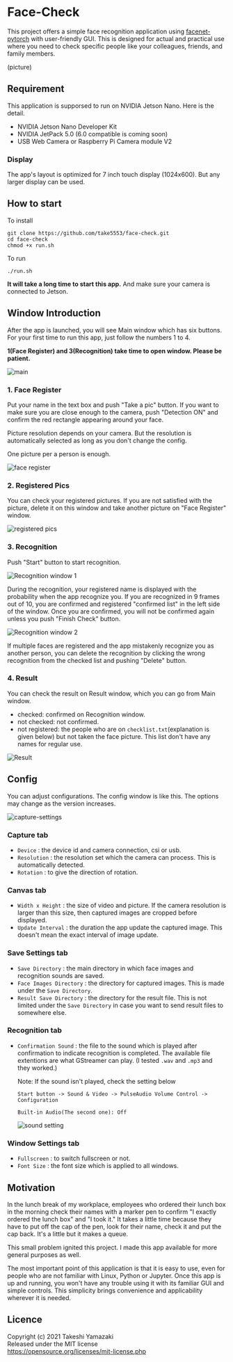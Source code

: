 # Face-Check

This project offers a simple face recognition application using [facenet-pytorch](https://github.com/timesler/facenet-pytorch) with user-friendly GUI. This is designed for actual and practical use where you need to check specific people like your colleagues, friends, and family members.

(picture)

## Requirement

This application is supporsed to run on NVIDIA Jetson Nano. Here is the detail.

* NVIDIA Jetson Nano Developer Kit
* NVIDIA JetPack 5.0 (6.0 compatible is coming soon)
* USB Web Camera or Raspberry Pi Camera module V2

### Display

The app's layout is optimized for 7 inch touch display (1024x600). But any larger display can be used.

## How to start

To install

~~~
git clone https://github.com/take5553/face-check.git
cd face-check
chmod +x run.sh
~~~

To run

~~~
./run.sh
~~~

**It will take a long time to start this app.** And make sure your camera is connected to Jetson.

## Window Introduction

After the app is launched, you will see Main window which has six buttons. For your first time to run this app, just follow the numbers 1 to 4.

**1(Face Register) and 3(Recognition) take time to open window. Please be patient.**

![main](pic/main.png)

### 1. Face Register

Put your name in the text box and push "Take a pic" button. If you want to make sure you are close enough to the camera, push "Detection ON" and confirm the red rectangle appearing around your face.

Picture resolution depends on your camera. But the resolution is automatically selected as long as you don't change the config.

One picture per a person is enough.

![face register](pic/face-register.png)

### 2. Registered Pics

You can check your registered pictures. If you are not satisfied with the picture, delete it on this window and take another picture on "Face Register" window.

![registered pics](pic/registered-pics.png)

### 3. Recognition

Push "Start" button to start recognition.

![Recognition window 1](pic/recognition0.png)

During the recognition, your registered name is displayed with the probability when the app recognize you. If you are recognized in 9 frames out of 10, you are confirmed and registered "confirmed list" in the left side of the window. Once you are confirmed, you will not be confirmed again unless you push "Finish Check" button.

![Recognition window 2](pic/recognition.png)

If multiple faces are registered and the app mistakenly recognize you as another person, you can delete the recognition by clicking the wrong recognition from the checked list and pushing "Delete" button.

### 4. Result

You can check the result on Result window, which you can go from Main window.

* checked: confirmed on Recognition window.
* not checked: not confirmed.
* not registered: the people who are on `checklist.txt`(explanation is given below) but not taken the face picture. This list don't have any names for regular use.

![Result](pic/result.png)

## Config

You can adjust configurations. The config window is like this. The options may change as the version increases.

![capture-settings](pic/config-capture.png)

### Capture tab

* `Device` : the device id and camera connection, csi or usb.
* `Resolution` : the resolution set which the camera can process. This is automatically detected.
* `Rotation` : to give the direction of rotation.

### Canvas tab

* `Width x Height` : the size of video and picture. If the camera resolution is larger than this size, then captured images are cropped before displayed.
* `Update Interval` : the duration the app update the captured image. This doesn't mean the exact interval of image update.

### Save Settings tab

* `Save Directory` : the main directory in which  face images and recognition sounds are saved.
* `Face Images Directory` : the directory for captured images. This is made under the `Save Directory`.
* `Result Save Directory` : the directory for the result file. This is not limited under the `Save Directory` in case you want to send result files to somewhere else.

### Recognition tab

* `Confirmation Sound` : the file to the sound which is played after confirmation to indicate recognition is completed. The available file extentions are what GStreamer can play. (I tested `.wav` and `.mp3` and they worked.)

  Note: If the sound isn't played, check the setting below
  ~~~
  Start button -> Sound & Video -> PulseAudio Volume Control -> Configuration

  Built-in Audio(The second one): Off
  ~~~

  ![sound setting](pic/sound-setting.png)

### Window Settings tab

* `Fullscreen` : to switch fullscreen or not.
* `Font Size` : the font size which is applied to all windows.

## Motivation

In the lunch break of my workplace, employees who ordered their lunch box in the morning check their names with a marker pen to confirm "I exactly ordered the lunch box" and "I took it." It takes a little time because they have to put off the cap of the pen, look for their name, check it and put the cap back. It's a little but it makes a queue.

This small problem ignited this project. I made this app available for more general purposes as well.

The most important point of this application is that it is easy to use, even for people who are not familiar with Linux, Python or Jupyter. Once this app is up and running, you won't have any trouble using it with its familiar GUI and simple controls. This simplicity brings convenience and applicability wherever it is needed.

## Licence

Copyright (c) 2021 Takeshi Yamazaki  
Released under the MIT license  
https://opensource.org/licenses/mit-license.php